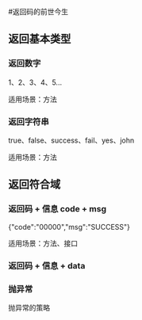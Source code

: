 #返回码的前世今生



## 返回基本类型

### 返回数字 
1、2、3、4、5...

适用场景：方法


### 返回字符串  
true、false、success、fail、yes、john

适用场景：方法

## 返回符合域

### 返回码 + 信息  code + msg
   {"code":"00000","msg":"SUCCESS"}

适用场景：方法、接口

### 返回码 + 信息 + data


### 抛异常
抛异常的策略
